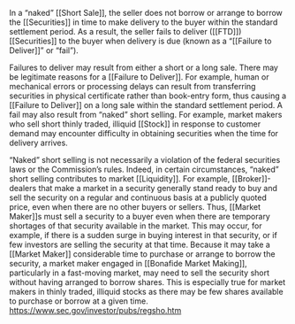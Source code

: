 In a “naked” [[Short Sale]], the seller does not borrow or arrange to borrow the [[Securities]] in time to make delivery to the buyer within the standard settlement period. As a result, the seller fails to deliver ([[FTD]]) [[Securities]] to the buyer when delivery is due (known as a “[[Failure to Deliver]]” or “fail”). 

Failures to deliver may result from either a short or a long sale. There may be legitimate reasons for a [[Failure to Deliver]]. For example, human or mechanical errors or processing delays can result from transferring securities in physical certificate rather than book-entry form, thus causing a [[Failure to Deliver]] on a long sale within the standard settlement period. A fail may also result from “naked” short selling. For example, market makers who sell short thinly traded, illiquid [[Stock]] in response to customer demand may encounter difficulty in obtaining securities when the time for delivery arrives. 

“Naked” short selling is not necessarily a violation of the federal securities laws or the Commission’s rules. Indeed, in certain circumstances, “naked” short selling contributes to market [[Liquidity]]. For example, [[Broker]]-dealers that make a market in a security generally stand ready to buy and sell the security on a regular and continuous basis at a publicly quoted price, even when there are no other buyers or sellers. Thus, [[Market Maker]]s must sell a security to a buyer even when there are temporary shortages of that security available in the market. This may occur, for example, if there is a sudden surge in buying interest in that security, or if few investors are selling the security at that time. Because it may take a [[Market Maker]] considerable time to purchase or arrange to borrow the security, a market maker engaged in [[Bonafide Market Making]], particularly in a fast-moving market, may need to sell the security short without having arranged to borrow shares. This is especially true for market makers in thinly traded, illiquid stocks as there may be few shares available to purchase or borrow at a given time.
https://www.sec.gov/investor/pubs/regsho.htm